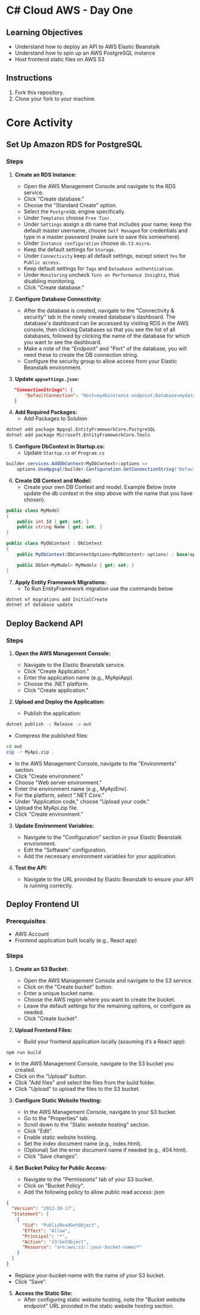 # C# Cloud AWS - Day One

## Learning Objectives

- Understand how to deploy an API to AWS Elastic Beanstalk
- Understand how to spin up an AWS PostgreSQL instance
- Host frontend static files on AWS S3

## Instructions

1. Fork this repository.
2. Clone your fork to your machine.

# Core Activity

## Set Up Amazon RDS for PostgreSQL
### Steps
1. **Create an RDS Instance:**
   - Open the AWS Management Console and navigate to the RDS service.
   - Click "Create database."
   - Choose the "Standard Create" option.
   - Select the `PostgreSQL` engine specifically.
   - Under `Templates` choose `Free Tier`.
   - Under `Settings` assign a db name that includes your name; keep the default master username, choose `Self Managed` for credentials and type in a master password (make sure to save this somewhere).
   - Under `Instance configuration` choose `db.t3.micro`.
   - Keep the default settings for `Storage`.
   - Under `Connectivity` keep all default settings, except select `Yes` for `Public access`.
   - Keep default settings for `Tags` and `Dataabase authentication`.
   - Under `Monitoring` uncheck `Turn on Performance Insights`, thus disabling monitoring.
   - Click "Create database."

2. **Configure Database Connectivity:**
   - After the database is created, navigate to the "Connectivity & security" tab in the newly created database's dashboard. The database's dashboard can be accessed by visiting RDS in the AWS console, then clicking Databases so that you see the list of all databases, followed by clicking the name of the database for which you want to see the dashboard.
   - Make a note of the "Endpoint" and "Port" of the database, you will need these to create the DB connection string.
   - Configure the security group to allow access from your Elastic Beanstalk environment.

3. **Update `appsettings.json`:**
```json
   "ConnectionStrings": {
       "DefaultConnection": "Host=mydbinstance.endpoint;Database=mydatabase;User Id=myadmin;Password=mypassword"
   }
```
4. **Add Required Packages:**
   - Add Packages to Solution
```bash
dotnet add package Npgsql.EntityFrameworkCore.PostgreSQL
dotnet add package Microsoft.EntityFrameworkCore.Tools
```

5. **Configure DbContext in Startup.cs:**
   - Update `Startup.cs` or `Program.cs`
```csharp
builder.services.AddDbContext<MyDbContext>(options =>
    options.UseNpgsql(builder.Configuration.GetConnectionString("DefaultConnection")));
```

6. **Create DB Context and Model:**
   - Create your own DB Context and model. Example Below (note update the db context in the step above with the name that you have chosen).
```csharp
public class MyModel
{
    public int Id { get; set; }
    public string Name { get; set; }
}

public class MyDbContext : DbContext
{
    public MyDbContext(DbContextOptions<MyDbContext> options) : base(options) { }

    public DbSet<MyModel> MyModels { get; set; }
}
```

7. **Apply Entity Framework Migrations:**
   - To Run EntityFramework migration use the commands below

```bash
dotnet ef migrations add InitialCreate
dotnet ef database update
```

## Deploy Backend API
### Steps
1. **Open the AWS Management Console:**
   - Navigate to the Elastic Beanstalk service.
   - Click "Create Application."
   - Enter the application name (e.g., MyApiApp).
   - Choose the .NET platform.
   - Click "Create application."

2. **Upload and Deploy the Application:**
   - Publish the application:
```bash
dotnet publish -c Release -o out
```
   - Compress the published files:
```bash
cd out
zip -r MyApi.zip .
```
   - In the AWS Management Console, navigate to the "Environments" section.
   - Click "Create environment."
   - Choose "Web server environment."
   - Enter the environment name (e.g., MyApiEnv).
   - For the platform, select ".NET Core."
   - Under "Application code," choose "Upload your code."
   - Upload the MyApi.zip file.
   - Click "Create environment."

3. **Update Environment Variables:**
   - Navigate to the "Configuration" section in your Elastic Beanstalk environment.
   - Edit the "Software" configuration.
   - Add the necessary environment variables for your application.

4. **Test the API:**
   - Navigate to the URL provided by Elastic Beanstalk to ensure your API is running correctly.

## Deploy Frontend UI
### Prerequisites
   - AWS Account
   - Frontend application built locally (e.g., React app)

### Steps
1. **Create an S3 Bucket:**
   - Open the AWS Management Console and navigate to the S3 service.
   - Click on the "Create bucket" button.
   - Enter a unique bucket name.
   - Choose the AWS region where you want to create the bucket.
   - Leave the default settings for the remaining options, or configure as needed.
   - Click "Create bucket".

2. **Upload Frontend Files:**
   - Build your frontend application locally (assuming it’s a React app):
```bash
npm run build
```
   - In the AWS Management Console, navigate to the S3 bucket you created.
   - Click on the "Upload" button.
   - Click "Add files" and select the files from the build folder.
   - Click "Upload" to upload the files to the S3 bucket.

3. **Configure Static Website Hosting:**
   - In the AWS Management Console, navigate to your S3 bucket.
   - Go to the "Properties" tab.
   - Scroll down to the "Static website hosting" section.
   - Click "Edit".
   - Enable static website hosting.
   - Set the index document name (e.g., index.html).
   - (Optional) Set the error document name if needed (e.g., 404.html).
   - Click "Save changes".

4. **Set Bucket Policy for Public Access:**
   - Navigate to the "Permissions" tab of your S3 bucket.
   - Click on "Bucket Policy".
   - Add the following policy to allow public read access:
json
```json
{
  "Version": "2012-10-17",
  "Statement": [
    {
      "Sid": "PublicReadGetObject",
      "Effect": "Allow",
      "Principal": "*",
      "Action": "s3:GetObject",
      "Resource": "arn:aws:s3:::your-bucket-name/*"
    }
  ]
}
```
   - Replace your-bucket-name with the name of your S3 bucket.
   - Click "Save".

5. **Access the Static Site:**
   - After configuring static website hosting, note the "Bucket website endpoint" URL provided in the static website hosting section.
